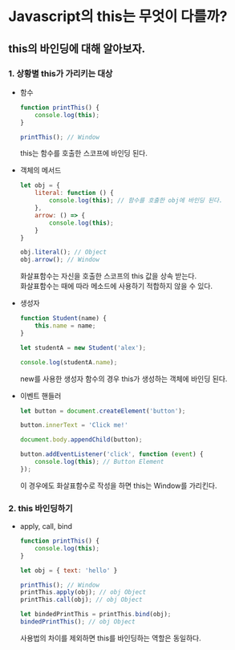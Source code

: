 Javascript의 this는 무엇이 다를까?
===
this의 바인딩에 대해 알아보자.
---

### 1. 상황별 this가 가리키는 대상
* 함수 
    ```Javascript
    function printThis() {
        console.log(this);
    }

    printThis(); // Window
    ```
    this는 함수를 호출한 스코프에 바인딩 된다.<br />
    

* 객체의 메서드
    ```Javascript
    let obj = {
        literal: function () {
            console.log(this); // 함수를 호출한 obj에 바인딩 된다.
        },
        arrow: () => {
            console.log(this);
        }
    }

    obj.literal(); // Object
    obj.arrow(); // Window
    ```
    화살표함수는 자신을 호출한 스코프의 this 값을 상속 받는다.<br />
    화살표함수는 때에 따라 메소드에 사용하기 적합하지 않을 수 있다.<br />

* 생성자
    ```Javascript
    function Student(name) {
        this.name = name;
    }

    let studentA = new Student('alex');
    
    console.log(studentA.name);
    ```
    new를 사용한 생성자 함수의 경우 this가 생성하는 객체에 바인딩 된다.<br />


* 이벤트 핸들러
    ```Javascript
    let button = document.createElement('button');

    button.innerText = 'Click me!'

    document.body.appendChild(button);

    button.addEventListener('click', function (event) {
        console.log(this); // Button Element
    });
    ```
    이 경우에도 화살표함수로 작성을 하면 this는 Window를 가리킨다.<br />

### 2. this 바인딩하기
* apply, call, bind
    ```Javascript
   function printThis() {
        console.log(this);
    }

    let obj = { text: 'hello' }

    printThis(); // Window
    printThis.apply(obj); // obj Object
    printThis.call(obj); // obj Object
    
    let bindedPrintThis = printThis.bind(obj);
    bindedPrintThis(); // obj Object
    ```
    사용법의 차이를 제외하면 this를 바인딩하는 역할은 동일하다.<br />
